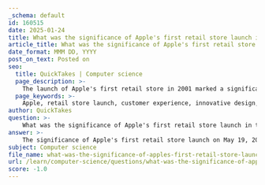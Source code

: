 ```yaml
---
_schema: default
id: 160515
date: 2025-01-24
title: What was the significance of Apple's first retail store launch in the early 2000s?
article_title: What was the significance of Apple's first retail store launch in the early 2000s?
date_format: MMM DD, YYYY
post_on_text: Posted on
seo:
  title: QuickTakes | Computer science
  page_description: >-
    The launch of Apple's first retail store in 2001 marked a significant shift in retail by emphasizing customer experience, brand control, and innovative design, revolutionizing how technology products are marketed and sold.
  page_keywords: >-
    Apple, retail store launch, customer experience, innovative design, experiential retail, brand control, sales impact, global expansion, retail revolution
author: QuickTakes
question: >-
    What was the significance of Apple's first retail store launch in the early 2000s?
answer: >-
    The significance of Apple's first retail store launch on May 19, 2001, was profound and multifaceted, marking a pivotal moment in both Apple's history and the retail landscape as a whole. Here are the key aspects of its significance:\n\n1. **Customer-Centered Experience**: The launch of the first Apple Store was designed to create a unique, customer-focused shopping experience. Unlike traditional electronics retailers that often emphasized volume sales and impersonal service, Apple Stores were intended to be interactive spaces where customers could engage with products, receive personalized assistance, and gain a deeper understanding of the Apple brand. This approach was spearheaded by Steve Jobs and retail veteran Ron Johnson, who envisioned a store that was more about experiences than mere transactions.\n\n2. **Revolutionizing Retail**: The Apple Store concept revolutionized the way technology products were sold. By creating an environment that encouraged exploration and learning, Apple shifted the focus from just selling products to building relationships with customers. This model has since influenced many other retailers, leading to a broader trend of experiential retail.\n\n3. **Brand Control and Messaging**: Prior to the launch of its own stores, Apple products were often displayed alongside competitors in third-party retail environments, which diluted the brand's message. By establishing its own retail locations, Apple gained control over how its products were presented and marketed, ensuring a consistent and cohesive brand experience. This was crucial for reinforcing the Apple identity and differentiating its products in a crowded marketplace.\n\n4. **Sales Impact**: The introduction of Apple Stores significantly contributed to the company's revenue. By 2017, retail operations generated approximately 28% of Apple's net sales, highlighting the stores' role not just as sales points but as vital components of Apple's overall business strategy.\n\n5. **Expansion and Global Reach**: The success of the first stores led to rapid expansion, with Apple opening hundreds of locations worldwide. This growth not only solidified Apple's presence in the retail sector but also enhanced its global brand recognition and accessibility.\n\n6. **Innovative Store Design**: The design and layout of Apple Stores were carefully crafted to enhance the shopping experience. Features such as open spaces, hands-on product displays, and dedicated areas for customer support (Genius Bars) were innovative at the time and have since become standard in retail design.\n\nIn summary, the launch of Apple's first retail store was significant not only for the company itself but also for the retail industry as a whole. It set a new standard for how technology products could be marketed and sold, emphasizing customer experience, brand control, and innovative design. This strategic move has had lasting implications, shaping the future of retail and contributing to Apple's ongoing success.
subject: Computer science
file_name: what-was-the-significance-of-apples-first-retail-store-launch-in-the-early-2000s.md
url: /learn/computer-science/questions/what-was-the-significance-of-apples-first-retail-store-launch-in-the-early-2000s
score: -1.0
---
```


&nbsp;